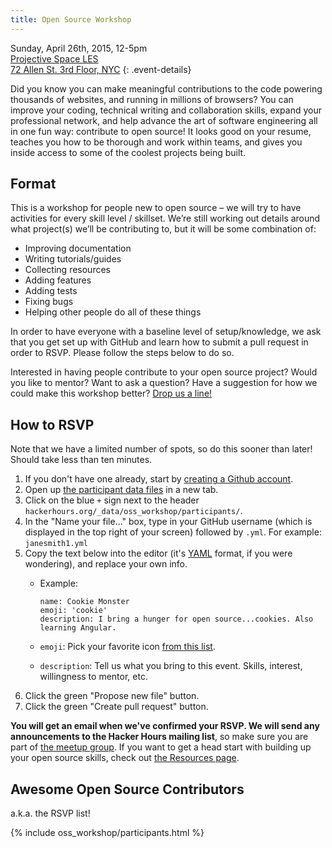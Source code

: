 ```yaml
---
title: Open Source Workshop
---
```


Sunday, April 26th, 2015, 12-5pm<br/>
[Projective Space LES](http://www.projective.co/)<br/>
[72 Allen St. 3rd Floor, NYC](https://goo.gl/maps/5PR3A)
{: .event-details}

Did you know you can make meaningful contributions to the code powering thousands of websites, and running in millions of browsers? You can improve your coding, technical writing and collaboration skills, expand your professional network, and help advance the art of software engineering all in one fun way: contribute to open source! It looks good on your resume, teaches you how to be thorough and work within teams, and gives you inside access to some of the coolest projects being built.

## Format

This is a workshop for people new to open source – we will try to have activities for every skill level / skillset. We’re still working out details around what project(s) we’ll be contributing to, but it will be some combination of:

* Improving documentation
* Writing tutorials/guides
* Collecting resources
* Adding features
* Adding tests
* Fixing bugs
* Helping other people do all of these things

In order to have everyone with a baseline level of setup/knowledge, we ask that you get set up with GitHub and learn how to submit a pull request in order to RSVP. Please follow the steps below to do so.

Interested in having people contribute to your open source project? Would you like to mentor? Want to ask a question? Have a suggestion for how we could make this workshop better? [Drop us a line!](https://github.com/afeld/hackerhours.org/issues/new)

## How to RSVP

<!-- ripping off of http://18f.github.io/hourofcode/ -->

Note that we have a limited number of spots, so do this sooner than later! Should take less than ten minutes.

1. If you don't have one already, start by [creating a Github account](https://github.com).
1. Open up [the participant data files](https://github.com/afeld/hackerhours.org/tree/gh-pages/_data/oss_workshop/participants) in a new tab.
1. Click on the blue `+` sign next to the header `hackerhours.org/_data/oss_workshop/participants/`.
1. In the "Name your file..." box, type in your GitHub username (which is displayed in the top right of your screen) followed by `.yml`. For example: `janesmith1.yml`
1. Copy the text below into the editor (it's [YAML](https://en.wikipedia.org/wiki/YAML#Examples) format, if you were wondering), and replace  your own info.
    * Example:

          name: Cookie Monster
          emoji: 'cookie'
          description: I bring a hunger for open source...cookies. Also learning Angular.

    * `emoji`: Pick your favorite icon [from this list](http://www.emoji-cheat-sheet.com/).
    * `description`: Tell us what you bring to this event. Skills, interest, willingness to mentor, etc.
1. Click the green "Propose new file" button.
1. Click the green "Create pull request" button.

**You will get an email when we've confirmed your RSVP. We will send any announcements to the Hacker Hours mailing list**, so make sure you are part of [the meetup group](http://www.meetup.com/hackerhours/). If you want to get a head start with building up your open source skills, check out [the Resources page](/resources.html#getting-involved-in-open-source).

## Awesome Open Source Contributors

a.k.a. the RSVP list!

{% include oss_workshop/participants.html %}
